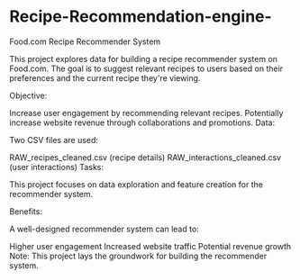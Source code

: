 # Recipe-Recommendation-engine-

Food.com Recipe Recommender System

This project explores data for building a recipe recommender system on Food.com. The goal is to suggest relevant recipes to users based on their preferences and the current recipe they're viewing.

Objective:

Increase user engagement by recommending relevant recipes.
Potentially increase website revenue through collaborations and promotions.
Data:

Two CSV files are used:

RAW_recipes_cleaned.csv (recipe details)
RAW_interactions_cleaned.csv (user interactions)
Tasks:

This project focuses on data exploration and feature creation for the recommender system.

Benefits:

A well-designed recommender system can lead to:

Higher user engagement
Increased website traffic
Potential revenue growth
Note: This project lays the groundwork for building the recommender system.
